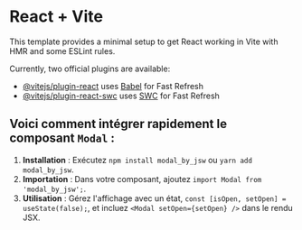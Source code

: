 # React + Vite

This template provides a minimal setup to get React working in Vite with HMR and some ESLint rules.

Currently, two official plugins are available:

- [@vitejs/plugin-react](https://github.com/vitejs/vite-plugin-react/blob/main/packages/plugin-react/README.md) uses [Babel](https://babeljs.io/) for Fast Refresh
- [@vitejs/plugin-react-swc](https://github.com/vitejs/vite-plugin-react-swc) uses [SWC](https://swc.rs/) for Fast Refresh


## Voici comment intégrer rapidement le composant `Modal` :

1. **Installation** : Exécutez `npm install modal_by_jsw` ou `yarn add modal_by_jsw`.
2. **Importation** : Dans votre composant, ajoutez `import Modal from 'modal_by_jsw';`.
3. **Utilisation** : Gérez l'affichage avec un état, `const [isOpen, setOpen] = useState(false);`, et incluez `<Modal setOpen={setOpen} />` dans le rendu JSX.